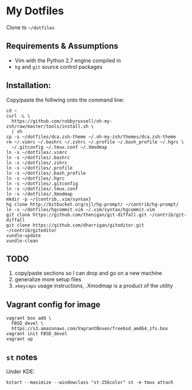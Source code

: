 # My Dotfiles

Clone to `~/dotfiles`

## Requirements & Assumptions

* Vim with the Python 2.7 engine compiled in
* `hg` and `git` source control packages

## Installation:

Copy/paste the folliwing onto the command line:

    cd ~
    curl -L \
      https://github.com/robbyrussell/oh-my-zsh/raw/master/tools/install.sh \
      | sh
    cp -s ~/dotfiles/dca.zsh-theme ~/.oh-my-zsh/themes/dca.zsh-theme
    rm ~/.vimrc ~/.bashrc ~/.zshrc ~/.profile ~/.bash_profile ~/.hgrc \
      ~/.gitconfig ~/.tmux.conf ~/.Xmodmap
    ln -s ~/dotfiles/.vimrc
    ln -s ~/dotfiles/.bashrc
    ln -s ~/dotfiles/.zshrc
    ln -s ~/dotfiles/.profile
    ln -s ~/dotfiles/.bash_profile
    ln -s ~/dotfiles/.hgrc
    ln -s ~/dotfiles/.gitconfig
    ln -s ~/dotfiles/.tmux.conf
    ln -s ~/dotfiles/.Xmodmap
    mkdir -p ~/{contrib,.vim/syntax}
    hg clone http://bitbucket.org/sjl/hg-prompt/ ~/contrib/hg-prompt/
    ln -s ~/dotfiles/hgcommit.vim ~/.vim/syntax/hgcommit.vim
    git clone https://github.com/thenigan/git-diffall.git ~/contrib/git-diffall
    git clone https://github.com/dharrigan/giteditor.git ~/contrib/giteditor
    vundle-update
    vundle-clean

## TODO

1. copy/paste sections so I can drop and go on a new machine
1. generalize more setup files
1. `xkeycaps` usage instructions, .Xmodmap is a product of the utility

## Vagrant config for image

    vagrant box add \
      FBSD_devel \
      https://s3.amazonaws.com/VagrantBoxen/freebsd_amd64_zfs.box
    vagrant init FBSD_devel
    vagrant up

## `st` notes

Under KDE:

    kstart --maximize --windowclass "st-256color" st -e tmux attach
